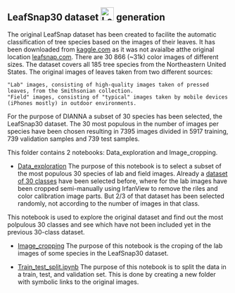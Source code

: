 ## LeafSnap30 dataset <img width="30" alt="LeafSnap30 Logo" src="https://user-images.githubusercontent.com/3244249/150962983-8d8cb8f3-e8ea-48cd-a624-ef16768e1897.png"> generation

The original LeafSnap dataset has been created to facilite the automatic classification of tree species based on the images of their leaves. It has been downloaded from [kaggle.com](https://www.kaggle.com/xhlulu/leafsnap-dataset) as it was not avaialbe atthe original location [leafsnap.com](leafsnap.com/dataset). There are 30 866 (~31k) color images of different sizes. The dataset covers all 185 tree species from the Northeastern United States. The original images of leaves taken from two different sources:

    "Lab" images, consisting of high-quality images taken of pressed leaves, from the Smithsonian collection.
    "Field" images, consisting of "typical" images taken by mobile devices (iPhones mostly) in outdoor environments.

For the purpose of DIANNA a subset of 30 species has been selected, the LeafSnap30 dataset. The 30 most populous in the number of images per species have been chosen resulting in 7395 images divided in 5917 training, 739 validation samples and 739 test samples.

This folder contains 2 notebooks: Data_exploration and Image_cropping.
- [Data_exploration](Data_exploration.ipynb)
The purpose of this notebook is to select a subset of the most populous 30 species of lab and field images. Already a [dataset of 30 classes](https://github.com/NLeSC/XAI/blob/master/Software/LeafSnapDemo/Data_preparation_30subset.ipynb) have been selected before, where for the lab images have been cropped semi-manually using IrfanView to remove the riles and color calibration image parts. But 2/3 of that dataset has been selected randomly, not according to the number of images in that class.

This notebook is used to explore the original dataset and find out the most polpulous 30 classes and see which have not been included yet in the previous 30-class dataset.

- [Image_cropping](Image_cropping.ipynb)
The purpose of this notebook is the croping of the lab images of some species in the LeafSnap30 dataset.

- [Train_test_split.ipynb](Train_test_split.ipynb)
The purpose of this notebook is to split the data in a train, test, and validation set. This is done by creating a new folder with symbolic links to the original images.
